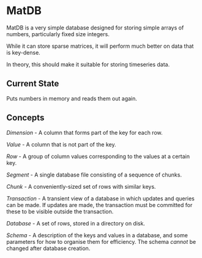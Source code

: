 MatDB
====

MatDB is a very simple database designed for storing simple arrays of numbers, particularly fixed size integers.

While it can store sparse matrices, it will perform much better on data that is key-dense.

In theory, this should make it suitable for storing timeseries data.

Current State
---

Puts numbers in memory and reads them out again.

Concepts
---

*Dimension* - A column that forms part of the key for each row.

*Value* - A column that is not part of the key.

*Row* - A group of column values corresponding to the values at a certain key. 

*Segment* - A single database file consisting of a sequence of chunks.

*Chunk* - A conveniently-sized set of rows with similar keys.

*Transaction* - A transient view of a database in which updates and queries can be made.  If updates are made, the transaction must be committed for these to be visible outside the transaction.

*Database* - A set of rows, stored in a directory on disk. 

*Schema* - A description of the keys and values in a database, and some parameters for how to organise them for efficiency.  The schema *cannot* be changed after database creation.

